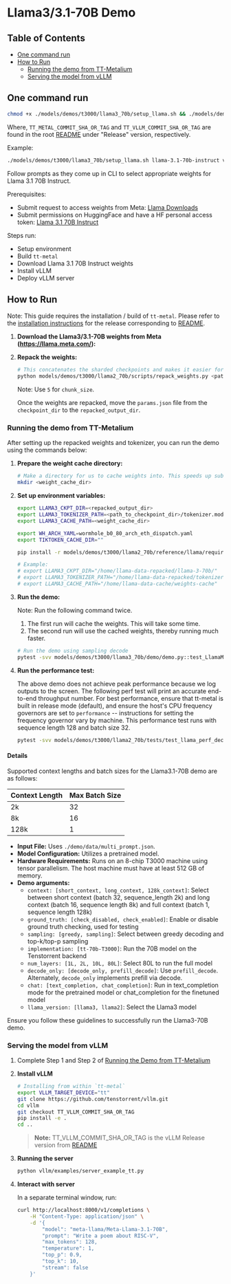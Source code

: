 # Llama3/3.1-70B Demo

## Table of Contents

- [One command run](#one-command-run)
- [How to Run](#how-to-run)
  - [Running the demo from TT-Metalium](#running-the-demo-from-tt-metalium)
  - [Serving the model from vLLM](#serving-the-model-from-vllm)

## One command run

```bash
chmod +x ./models/demos/t3000/llama3_70b/setup_llama.sh && ./models/demos/t3000/llama3_70b/setup_llama.sh <MODEL_TYPE> <TT_METAL_COMMIT_SHA_OR_TAG> <TT_VLLM_COMMIT_SHA_OR_TAG>
```

Where, `TT_METAL_COMMIT_SHA_OR_TAG` and `TT_VLLM_COMMIT_SHA_OR_TAG` are found in the root [README](/README.md#llms) under "Release" version, respectively.

Example:

```bash
./models/demos/t3000/llama3_70b/setup_llama.sh llama-3.1-70b-instruct v0.54.0-rc2 e3dd6f5d20ab4988dd781ddaa666bdd8825df58b
```

Follow prompts as they come up in CLI to select appropriate weights for Llama 3.1 70B Instruct.

Prerequisites:

- Submit request to access weights from Meta: [Llama Downloads](https://www.llama.com/llama-downloads)
- Submit permissions on HuggingFace and have a HF personal access token: [Llama 3.1 70B Instruct](https://huggingface.co/meta-llama/Llama-3.1-70B-Instruct)

Steps run:

- Setup environment
- Build `tt-metal`
- Download Llama 3.1 70B Instruct weights
- Install vLLM
- Deploy vLLM server

## How to Run

Note: This guide requires the installation / build of `tt-metal`. Please refer to the [installation instructions](/INSTALLING.md) for the release corresponding to [README](/README.md#llms).

1. **Download the Llama3/3.1-70B weights from Meta (<https://llama.meta.com/>):**

2. **Repack the weights:**

    ```bash
    # This concatenates the sharded checkpoints and makes it easier for us to load.
    python models/demos/t3000/llama2_70b/scripts/repack_weights.py <path_to_checkpoint_dir> <repacked_output_dir> <chunk_size>
    ```

    Note: Use `5` for `chunk_size`.

    Once the weights are repacked, move the `params.json` file from the `checkpoint_dir` to the `repacked_output_dir`.

### Running the demo from TT-Metalium

After setting up the repacked weights and tokenizer, you can run the demo using the commands below:

1. **Prepare the weight cache directory:**

    ```bash
    # Make a directory for us to cache weights into. This speeds up subsequent runs.
    mkdir <weight_cache_dir>
    ```

2. **Set up environment variables:**

    ```bash
    export LLAMA3_CKPT_DIR=<repacked_output_dir>
    export LLAMA3_TOKENIZER_PATH=<path_to_checkpoint_dir>/tokenizer.model  # Path needs to include the tokenizer.model file
    export LLAMA3_CACHE_PATH=<weight_cache_dir>

    export WH_ARCH_YAML=wormhole_b0_80_arch_eth_dispatch.yaml
    export TIKTOKEN_CACHE_DIR=""

    pip install -r models/demos/t3000/llama2_70b/reference/llama/requirements.txt

    # Example:
    # export LLAMA3_CKPT_DIR="/home/llama-data-repacked/llama-3-70b/"
    # export LLAMA3_TOKENIZER_PATH="/home/llama-data-repacked/tokenizer.model"
    # export LLAMA3_CACHE_PATH="/home/llama-data-cache/weights-cache"
    ```

3. **Run the demo:**

    Note: Run the following command twice.
    1. The first run will cache the weights. This will take some time.
    2. The second run will use the cached weights, thereby running much faster.

    ```bash
    # Run the demo using sampling decode
    pytest -svv models/demos/t3000/llama3_70b/demo/demo.py::test_LlamaModel_demo[wormhole_b0-True-device_params0-short_context-check_disabled-sampling-tt-70b-T3000-80L-decode_only-trace_mode_on-text_completion-llama3]
    ```

4. **Run the performance test:**

    The above demo does not achieve peak performance because we log outputs to the screen. The following perf test will print an accurate end-to-end throughput number.
    For best performance, ensure that tt-metal is built in release mode (default), and ensure the host's CPU frequency governors are set to `performance` -- instructions for setting the frequency governor vary by machine.
    This performance test runs with sequence length 128 and batch size 32.

    ```bash
    pytest -svv models/demos/t3000/llama2_70b/tests/test_llama_perf_decode.py::test_Llama_perf_host[wormhole_b0-True-device_params0-gen128-llama3]
    ```

#### Details

Supported context lengths and batch sizes for the Llama3.1-70B demo are as follows:

| Context Length | Max Batch Size |
|----------------|----------------|
| 2k             | 32             |
| 8k             | 16             |
| 128k           | 1              |

- **Input File:** Uses `./demo/data/multi_prompt.json`.
- **Model Configuration:** Utilizes a pretrained model.
- **Hardware Requirements:** Runs on an 8-chip T3000 machine using tensor parallelism. The host machine must have at least 512 GB of memory.
- **Demo arguments:**
  - `context: [short_context, long_context, 128k_context]`: Select between short context (batch 32, sequence_length 2k) and long context (batch 16, sequence length 8k) and full context (batch 1, sequence length 128k)
  - `ground_truth: [check_disabled, check_enabled]`: Enable or disable ground truth checking, used for testing
  - `sampling: [greedy, sampling]`: Select between greedy decoding and top-k/top-p sampling
  - `implementation: [tt-70b-T3000]`: Run the 70B model on the Tenstorrent backend
  - `num_layers: [1L, 2L, 10L, 80L]`: Select 80L to run the full model
  - `decode_only: [decode_only, prefill_decode]`: Use `prefill_decode`. Alternately, `decode_only` implements prefill via decode.
  - `chat: [text_completion, chat_completion]`: Run in text_completion mode for the pretrained model or chat_completion for the finetuned model
  - `llama_version: [llama3, llama2]`: Select the Llama3 model

Ensure you follow these guidelines to successfully run the Llama3-70B demo.

### Serving the model from vLLM

1. Complete Step 1 and Step 2 of [Running the Demo from TT-Metalium](#running-the-demo-from-tt-metalium)

2. **Install vLLM**

    ```bash
    # Installing from within `tt-metal`
    export VLLM_TARGET_DEVICE="tt"
    git clone https://github.com/tenstorrent/vllm.git
    cd vllm
    git checkout TT_VLLM_COMMIT_SHA_OR_TAG
    pip install -e .
    cd ..
    ```

    > **Note:** TT_VLLM_COMMIT_SHA_OR_TAG is the vLLM Release version from [README](/README.md#llms)

3. **Running the server**

    ```bash
    python vllm/examples/server_example_tt.py
    ```

4. **Interact with server**

    In a separate terminal window, run:

    ```bash
    curl http://localhost:8000/v1/completions \
        -H "Content-Type: application/json" \
        -d '{
            "model": "meta-llama/Meta-Llama-3.1-70B",
            "prompt": "Write a poem about RISC-V",
            "max_tokens": 128,
            "temperature": 1,
            "top_p": 0.9,
            "top_k": 10,
            "stream": false
        }'
    ```

